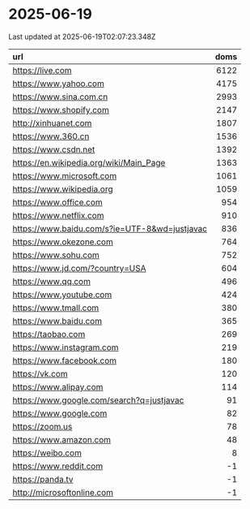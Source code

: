 # 2025-06-19

<!-- BEGIN -->
Last updated at 2025-06-19T02:07:23.348Z

url | doms
:- | -:
https://live.com | 6122
https://www.yahoo.com | 4175
https://www.sina.com.cn | 2993
https://www.shopify.com | 2147
http://xinhuanet.com | 1807
https://www.360.cn | 1536
https://www.csdn.net | 1392
https://en.wikipedia.org/wiki/Main_Page | 1363
https://www.microsoft.com | 1061
https://www.wikipedia.org | 1059
https://www.office.com | 954
https://www.netflix.com | 910
https://www.baidu.com/s?ie=UTF-8&wd=justjavac | 836
https://www.okezone.com | 764
https://www.sohu.com | 752
https://www.jd.com/?country=USA | 604
https://www.qq.com | 496
https://www.youtube.com | 424
https://www.tmall.com | 380
https://www.baidu.com | 365
https://taobao.com | 269
https://www.instagram.com | 219
https://www.facebook.com | 180
https://vk.com | 120
https://www.alipay.com | 114
https://www.google.com/search?q=justjavac | 91
https://www.google.com | 82
https://zoom.us | 78
https://www.amazon.com | 48
https://weibo.com | 8
https://www.reddit.com | -1
https://panda.tv | -1
http://microsoftonline.com | -1
<!-- END -->
